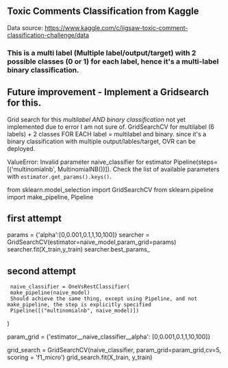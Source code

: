 ## Toxic Comments Classification from Kaggle

Data source: https://www.kaggle.com/c/jigsaw-toxic-comment-classification-challenge/data

### This is a multi label (Multiple label/output/target) with 2 possible classes (0 or 1) for each label, hence it's a multi-label binary classification.

## Future improvement - Implement a Gridsearch for this.

Grid search for this *multilabel AND binary classification* not yet implemented due to error I am not sure of.
GridSearchCV for multilabel (6 labels) + 2 classes FOR EACH label = multilabel and binary. since it's a binary classification with multiple output/lables/target, OVR can be deployed.

ValueError: Invalid parameter naive_classifier for estimator Pipeline(steps=[('multinomialnb', MultinomialNB())]). Check the list of available parameters with `estimator.get_params().keys()`.

from sklearn.model_selection import GridSearchCV
from sklearn.pipeline import make_pipeline, Pipeline

## first attempt
params = {'alpha':[0,0.001,0.1,1,10,100]}
searcher = GridSearchCV(estimator=naive_model,param_grid=params)
searcher.fit(X_train,y_train)
searcher.best_params_

## second attempt
     naive_classifier = OneVsRestClassifier(
     make_pipeline(naive_model)
     Should achieve the same thing, except using Pipeline, and not make_pipeline, the step is explicitly specified
     Pipeline([("multinomialnb", naive_model)])
)

param_grid = {'estimator__naive_classifier__alpha': [0,0.001,0.1,1,10,100]}

grid_search = GridSearchCV(naive_classifier, param_grid=param_grid,cv=5, scoring = 'f1_micro')
grid_search.fit(X_train, y_train)
